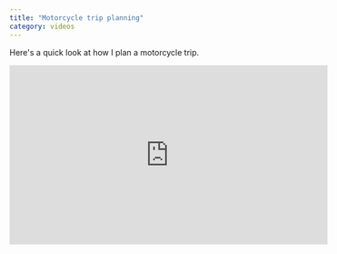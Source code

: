 ```yaml
---
title: "Motorcycle trip planning"
category: videos
---
```


Here's a quick look at how I plan a motorcycle trip.

<iframe
  width="560"
  height="315"
  src="https://www.youtube.com/embed/yCKNHD7UToE"
  frameborder="0"
  allowfullscreen>
</iframe>

